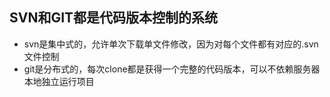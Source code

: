 ## SVN和GIT都是代码版本控制的系统

* svn是集中式的，允许单次下载单文件修改，因为对每个文件都有对应的.svn文件控制
* git是分布式的，每次clone都是获得一个完整的代码版本，可以不依赖服务器本地独立运行项目